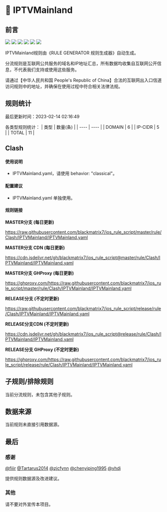 # 🧸 IPTVMainland

## 前言

![](https://shields.io/badge/-移除重复规则-ff69b4) ![](https://shields.io/badge/-DOMAIN与DOMAIN--SUFFIX合并-green) ![](https://shields.io/badge/-DOMAIN--SUFFIX间合并-critical) ![](https://shields.io/badge/-DOMAIN与DOMAIN--KEYWORD合并-9cf) ![](https://shields.io/badge/-DOMAIN--SUFFIX与DOMAIN--KEYWORD合并-blue) ![](https://shields.io/badge/-IP--CIDR(6)合并-blueviolet) 

IPTVMainland规则由《RULE GENERATOR 规则生成器》自动生成。

分流规则是互联网公共服务的域名和IP地址汇总，所有数据均收集自互联网公开信息，不代表我们支持或使用这些服务。

请通过【中华人民共和国 People's Republic of China】合法的互联网出入口信道访问规则中的地址，并确保在使用过程中符合相关法律法规。

## 规则统计

最后更新时间：2023-02-14 02:16:49

各类型规则统计：
| 类型 | 数量(条)  | 
| ---- | ----  |
| DOMAIN | 6  | 
| IP-CIDR | 5  | 
| TOTAL | 11  | 


## Clash 

#### 使用说明
- IPTVMainland.yaml，请使用 behavior: "classical"。

#### 配置建议
- IPTVMainland.yaml 单独使用。

#### 规则链接
**MASTER分支 (每日更新)**

https://raw.githubusercontent.com/blackmatrix7/ios_rule_script/master/rule/Clash/IPTVMainland/IPTVMainland.yaml

**MASTER分支 CDN (每日更新)**

https://cdn.jsdelivr.net/gh/blackmatrix7/ios_rule_script@master/rule/Clash/IPTVMainland/IPTVMainland.yaml

**MASTER分支 GHProxy (每日更新)**

https://ghproxy.com/https://raw.githubusercontent.com/blackmatrix7/ios_rule_script/master/rule/Clash/IPTVMainland/IPTVMainland.yaml

**RELEASE分支 (不定时更新)**

https://raw.githubusercontent.com/blackmatrix7/ios_rule_script/release/rule/Clash/IPTVMainland/IPTVMainland.yaml

**RELEASE分支CDN (不定时更新)**

https://cdn.jsdelivr.net/gh/blackmatrix7/ios_rule_script@release/rule/Clash/IPTVMainland/IPTVMainland.yaml

**RELEASE分支 GHProxy (不定时更新)**

https://ghproxy.com/https://raw.githubusercontent.com/blackmatrix7/ios_rule_script/release/rule/Clash/IPTVMainland/IPTVMainland.yaml

## 子规则/排除规则


当前分流规则，未包含其他子规则。

## 数据来源

当前规则未直接引用数据源。

## 最后

### 感谢

[@fiiir](https://github.com/fiiir) [@Tartarus2014](https://github.com/Tartarus2014) [@zjcfynn](https://github.com/zjcfynn) [@chenyiping1995](https://github.com/chenyiping1995) [@vhdj](https://github.com/vhdj)

提供规则数据源及改进建议。

### 其他

请不要对外宣传本项目。